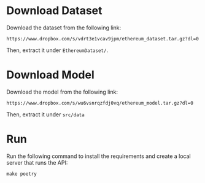# Download Dataset
Download the dataset from the following link:
```angular2html
https://www.dropbox.com/s/vdrt3e1vcav9jpm/ethereum_dataset.tar.gz?dl=0
```
Then, extract it under `EthereumDataset/`.

# Download Model
Download the model from the following link:
```angular2html
https://www.dropbox.com/s/wu6vsnrqzfdj0vq/ethereum_model.tar.gz?dl=0
```
Then, extract it under `src/data`

# Run
Run the following command to install the requirements and create a local server that runs the API:
```
make poetry
```

